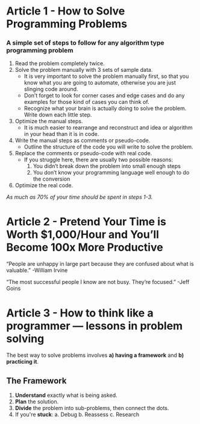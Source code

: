 # Article 1 - How to Solve Programming Problems

### A simple set of steps to follow for any algorithm type programming problem
1. Read the problem completely twice.
2. Solve the problem manually with 3 sets of sample data.
    - It is very important to solve the problem manually first, so that you know what you are going to automate, otherwise you are just slinging code around. 
    - Don’t forget to look for corner cases and edge cases and do any examples for those kind of cases you can think of.
    - Recognize what your brain is actually doing to solve the problem. Write down each little step.
3. Optimize the manual steps.
    - It is much easier to rearrange and reconstruct and idea or algorithm in your head than it is in code.
4. Write the manual steps as comments or pseudo-code.
    - Outline the structure of the code you will write to solve the problem.
5. Replace the comments or pseudo-code with real code.
    - If you struggle here, there are usually two possible reasons:
      1. You didn’t break down the problem into small enough steps
      2. You don’t know your programming language well enough to do the conversion
6. Optimize the real code.

*As much as 70% of your time should be spent in steps 1-3.*

# Article 2 - Pretend Your Time is Worth $1,000/Hour and You’ll Become 100x More Productive
“People are unhappy in large part because they are confused about what is valuable.” -William Irvine

“The most successful people I know are not busy. They’re focused.” -Jeff Goins

# Article 3 - How to think like a programmer — lessons in problem solving
The best way to solve problems involves **a) having a framework** and **b) practicing it**.
## The Framework
1. **Understand** exactly what is being asked.
2. **Plan** the solution.
3. **Divide** the problem into sub-problems, then connect the dots.
4. If you're **stuck**:
        a. Debug
        b. Reassess
        c. Research

